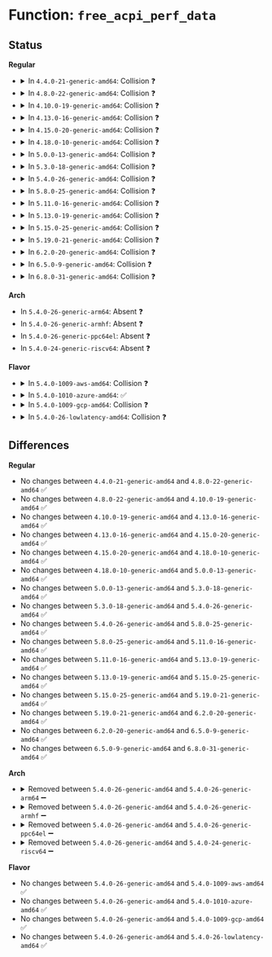 # Function: <code>free_acpi_perf_data</code>

## Status
<b>Regular</b>
<ul>
<li>
<details>
<summary>In <code>4.4.0-21-generic-amd64</code>: Collision ❓</summary>

```c
void free_acpi_perf_data()
```

```json
{
  "name": "free_acpi_perf_data",
  "collision_type": "Static-Static Collision",
  "inline_type": "No",
  "funcs": [
    {
      "addr": 18446744071586137376,
      "name": "free_acpi_perf_data",
      "external": false,
      "loc": "drivers/xen/xen-acpi-processor.c:459",
      "file": "drivers/xen/xen-acpi-processor.c",
      "inline": "seen, unknown",
      "caller_inline": [],
      "caller_func": [
        "drivers/xen/xen-acpi-processor.c:xen_acpi_processor_exit"
      ]
    },
    {
      "addr": 18446744071586143577,
      "name": "free_acpi_perf_data",
      "external": false,
      "loc": "drivers/cpufreq/acpi-cpufreq.c:521",
      "file": "drivers/cpufreq/acpi-cpufreq.c",
      "inline": "seen, unknown",
      "caller_inline": [],
      "caller_func": [
        "drivers/cpufreq/acpi-cpufreq.c:acpi_cpufreq_exit"
      ]
    }
  ],
  "symbols": [
    {
      "addr": 18446744071586137376,
      "name": "free_acpi_perf_data",
      "section": ".text",
      "bind": "STB_LOCAL",
      "size": 58
    },
    {
      "addr": 18446744071586143577,
      "name": "free_acpi_perf_data",
      "section": ".text",
      "bind": "STB_LOCAL",
      "size": 58
    }
  ]
}
```
</details>
</li>
<li>
<details>
<summary>In <code>4.8.0-22-generic-amd64</code>: Collision ❓</summary>

```c
void free_acpi_perf_data()
```

```json
{
  "name": "free_acpi_perf_data",
  "collision_type": "Static-Static Collision",
  "inline_type": "No",
  "funcs": [
    {
      "addr": 18446744071586551168,
      "name": "free_acpi_perf_data",
      "external": false,
      "loc": "drivers/xen/xen-acpi-processor.c:430",
      "file": "drivers/xen/xen-acpi-processor.c",
      "inline": "seen, unknown",
      "caller_inline": [],
      "caller_func": [
        "drivers/xen/xen-acpi-processor.c:xen_acpi_processor_exit"
      ]
    },
    {
      "addr": 18446744071586556439,
      "name": "free_acpi_perf_data",
      "external": false,
      "loc": "drivers/cpufreq/acpi-cpufreq.c:528",
      "file": "drivers/cpufreq/acpi-cpufreq.c",
      "inline": "seen, unknown",
      "caller_inline": [],
      "caller_func": [
        "drivers/cpufreq/acpi-cpufreq.c:acpi_cpufreq_exit"
      ]
    }
  ],
  "symbols": [
    {
      "addr": 18446744071586551168,
      "name": "free_acpi_perf_data",
      "section": ".text",
      "bind": "STB_LOCAL",
      "size": 63
    },
    {
      "addr": 18446744071586556439,
      "name": "free_acpi_perf_data",
      "section": ".text",
      "bind": "STB_LOCAL",
      "size": 63
    }
  ]
}
```
</details>
</li>
<li>
<details>
<summary>In <code>4.10.0-19-generic-amd64</code>: Collision ❓</summary>

```c
void free_acpi_perf_data()
```

```json
{
  "name": "free_acpi_perf_data",
  "collision_type": "Static-Static Collision",
  "inline_type": "No",
  "funcs": [
    {
      "addr": 18446744071586732782,
      "name": "free_acpi_perf_data",
      "external": false,
      "loc": "drivers/xen/xen-acpi-processor.c:430",
      "file": "drivers/xen/xen-acpi-processor.c",
      "inline": "seen, unknown",
      "caller_inline": [],
      "caller_func": [
        "drivers/xen/xen-acpi-processor.c:xen_acpi_processor_exit"
      ]
    },
    {
      "addr": 18446744071586737977,
      "name": "free_acpi_perf_data",
      "external": false,
      "loc": "drivers/cpufreq/acpi-cpufreq.c:531",
      "file": "drivers/cpufreq/acpi-cpufreq.c",
      "inline": "seen, unknown",
      "caller_inline": [],
      "caller_func": [
        "drivers/cpufreq/acpi-cpufreq.c:acpi_cpufreq_exit"
      ]
    }
  ],
  "symbols": [
    {
      "addr": 18446744071586732782,
      "name": "free_acpi_perf_data",
      "section": ".text",
      "bind": "STB_LOCAL",
      "size": 92
    },
    {
      "addr": 18446744071586737977,
      "name": "free_acpi_perf_data",
      "section": ".text",
      "bind": "STB_LOCAL",
      "size": 92
    }
  ]
}
```
</details>
</li>
<li>
<details>
<summary>In <code>4.13.0-16-generic-amd64</code>: Collision ❓</summary>

```c
void free_acpi_perf_data()
```

```json
{
  "name": "free_acpi_perf_data",
  "collision_type": "Static-Static Collision",
  "inline_type": "No",
  "funcs": [
    {
      "addr": 18446744071584514820,
      "name": "free_acpi_perf_data",
      "external": false,
      "loc": "drivers/xen/xen-acpi-processor.c:430",
      "file": "drivers/xen/xen-acpi-processor.c",
      "inline": "seen, unknown",
      "caller_inline": [],
      "caller_func": [
        "drivers/xen/xen-acpi-processor.c:xen_acpi_processor_exit"
      ]
    },
    {
      "addr": 18446744071586614633,
      "name": "free_acpi_perf_data",
      "external": false,
      "loc": "drivers/cpufreq/acpi-cpufreq.c:531",
      "file": "drivers/cpufreq/acpi-cpufreq.c",
      "inline": "seen, unknown",
      "caller_inline": [],
      "caller_func": [
        "drivers/cpufreq/acpi-cpufreq.c:acpi_cpufreq_exit"
      ]
    }
  ],
  "symbols": [
    {
      "addr": 18446744071584514820,
      "name": "free_acpi_perf_data",
      "section": ".text",
      "bind": "STB_LOCAL",
      "size": 91
    },
    {
      "addr": 18446744071586614633,
      "name": "free_acpi_perf_data",
      "section": ".text",
      "bind": "STB_LOCAL",
      "size": 91
    }
  ]
}
```
</details>
</li>
<li>
<details>
<summary>In <code>4.15.0-20-generic-amd64</code>: Collision ❓</summary>

```c
void free_acpi_perf_data()
```

```json
{
  "name": "free_acpi_perf_data",
  "collision_type": "Static-Static Collision",
  "inline_type": "No",
  "funcs": [
    {
      "addr": 18446744071584924852,
      "name": "free_acpi_perf_data",
      "external": false,
      "loc": "drivers/xen/xen-acpi-processor.c:430",
      "file": "drivers/xen/xen-acpi-processor.c",
      "inline": "seen, unknown",
      "caller_inline": [],
      "caller_func": [
        "drivers/xen/xen-acpi-processor.c:xen_acpi_processor_exit"
      ]
    },
    {
      "addr": 18446744071587097689,
      "name": "free_acpi_perf_data",
      "external": false,
      "loc": "drivers/cpufreq/acpi-cpufreq.c:531",
      "file": "drivers/cpufreq/acpi-cpufreq.c",
      "inline": "seen, unknown",
      "caller_inline": [],
      "caller_func": [
        "drivers/cpufreq/acpi-cpufreq.c:acpi_cpufreq_exit"
      ]
    }
  ],
  "symbols": [
    {
      "addr": 18446744071584924852,
      "name": "free_acpi_perf_data",
      "section": ".text",
      "bind": "STB_LOCAL",
      "size": 81
    },
    {
      "addr": 18446744071587097689,
      "name": "free_acpi_perf_data",
      "section": ".text",
      "bind": "STB_LOCAL",
      "size": 81
    }
  ]
}
```
</details>
</li>
<li>
<details>
<summary>In <code>4.18.0-10-generic-amd64</code>: Collision ❓</summary>

```c
void free_acpi_perf_data()
```

```json
{
  "name": "free_acpi_perf_data",
  "collision_type": "Static-Static Collision",
  "inline_type": "No",
  "funcs": [
    {
      "addr": 18446744071585154091,
      "name": "free_acpi_perf_data",
      "external": false,
      "loc": "drivers/xen/xen-acpi-processor.c:453",
      "file": "drivers/xen/xen-acpi-processor.c",
      "inline": "seen, unknown",
      "caller_inline": [],
      "caller_func": [
        "drivers/xen/xen-acpi-processor.c:xen_acpi_processor_exit",
        "drivers/xen/xen-acpi-processor.c:xen_acpi_processor_init"
      ]
    },
    {
      "addr": 18446744071587395660,
      "name": "free_acpi_perf_data",
      "external": false,
      "loc": "drivers/cpufreq/acpi-cpufreq.c:531",
      "file": "drivers/cpufreq/acpi-cpufreq.c",
      "inline": "seen, unknown",
      "caller_inline": [],
      "caller_func": [
        "drivers/cpufreq/acpi-cpufreq.c:acpi_cpufreq_exit",
        "drivers/cpufreq/acpi-cpufreq.c:acpi_cpufreq_init",
        "drivers/cpufreq/acpi-cpufreq.c:acpi_cpufreq_init"
      ]
    }
  ],
  "symbols": [
    {
      "addr": 18446744071585154091,
      "name": "free_acpi_perf_data",
      "section": ".text",
      "bind": "STB_LOCAL",
      "size": 81
    },
    {
      "addr": 18446744071587395660,
      "name": "free_acpi_perf_data",
      "section": ".text",
      "bind": "STB_LOCAL",
      "size": 81
    }
  ]
}
```
</details>
</li>
<li>
<details>
<summary>In <code>5.0.0-13-generic-amd64</code>: Collision ❓</summary>

```c
void free_acpi_perf_data()
```

```json
{
  "name": "free_acpi_perf_data",
  "collision_type": "Static-Static Collision",
  "inline_type": "No",
  "funcs": [
    {
      "addr": 18446744071585264907,
      "name": "free_acpi_perf_data",
      "external": false,
      "loc": "drivers/xen/xen-acpi-processor.c:459",
      "file": "drivers/xen/xen-acpi-processor.c",
      "inline": "seen, unknown",
      "caller_inline": [],
      "caller_func": [
        "drivers/xen/xen-acpi-processor.c:xen_acpi_processor_exit",
        "drivers/xen/xen-acpi-processor.c:xen_acpi_processor_init"
      ]
    },
    {
      "addr": 18446744071587575628,
      "name": "free_acpi_perf_data",
      "external": false,
      "loc": "drivers/cpufreq/acpi-cpufreq.c:536",
      "file": "drivers/cpufreq/acpi-cpufreq.c",
      "inline": "seen, unknown",
      "caller_inline": [],
      "caller_func": [
        "drivers/cpufreq/acpi-cpufreq.c:acpi_cpufreq_exit",
        "drivers/cpufreq/acpi-cpufreq.c:acpi_cpufreq_init",
        "drivers/cpufreq/acpi-cpufreq.c:acpi_cpufreq_init"
      ]
    }
  ],
  "symbols": [
    {
      "addr": 18446744071585264907,
      "name": "free_acpi_perf_data",
      "section": ".text",
      "bind": "STB_LOCAL",
      "size": 81
    },
    {
      "addr": 18446744071587575628,
      "name": "free_acpi_perf_data",
      "section": ".text",
      "bind": "STB_LOCAL",
      "size": 81
    }
  ]
}
```
</details>
</li>
<li>
<details>
<summary>In <code>5.3.0-18-generic-amd64</code>: Collision ❓</summary>

```c
void free_acpi_perf_data()
```

```json
{
  "name": "free_acpi_perf_data",
  "collision_type": "Static-Static Collision",
  "inline_type": "No",
  "funcs": [
    {
      "addr": 18446744071585475323,
      "name": "free_acpi_perf_data",
      "external": false,
      "loc": "drivers/xen/xen-acpi-processor.c:450",
      "file": "drivers/xen/xen-acpi-processor.c",
      "inline": "seen, unknown",
      "caller_inline": [],
      "caller_func": [
        "drivers/xen/xen-acpi-processor.c:xen_acpi_processor_exit",
        "drivers/xen/xen-acpi-processor.c:xen_acpi_processor_init"
      ]
    },
    {
      "addr": 18446744071587851539,
      "name": "free_acpi_perf_data",
      "external": false,
      "loc": "drivers/cpufreq/acpi-cpufreq.c:518",
      "file": "drivers/cpufreq/acpi-cpufreq.c",
      "inline": "seen, unknown",
      "caller_inline": [],
      "caller_func": [
        "drivers/cpufreq/acpi-cpufreq.c:acpi_cpufreq_exit",
        "drivers/cpufreq/acpi-cpufreq.c:acpi_cpufreq_init",
        "drivers/cpufreq/acpi-cpufreq.c:acpi_cpufreq_init"
      ]
    }
  ],
  "symbols": [
    {
      "addr": 18446744071585475323,
      "name": "free_acpi_perf_data",
      "section": ".text",
      "bind": "STB_LOCAL",
      "size": 87
    },
    {
      "addr": 18446744071587851539,
      "name": "free_acpi_perf_data",
      "section": ".text",
      "bind": "STB_LOCAL",
      "size": 87
    }
  ]
}
```
</details>
</li>
<li>
<details>
<summary>In <code>5.4.0-26-generic-amd64</code>: Collision ❓</summary>

```c
void free_acpi_perf_data()
```

```json
{
  "name": "free_acpi_perf_data",
  "collision_type": "Static-Static Collision",
  "inline_type": "No",
  "funcs": [
    {
      "addr": 18446744071585616027,
      "name": "free_acpi_perf_data",
      "external": false,
      "loc": "drivers/xen/xen-acpi-processor.c:450",
      "file": "drivers/xen/xen-acpi-processor.c",
      "inline": "seen, unknown",
      "caller_inline": [],
      "caller_func": [
        "drivers/xen/xen-acpi-processor.c:xen_acpi_processor_exit",
        "drivers/xen/xen-acpi-processor.c:xen_acpi_processor_init"
      ]
    },
    {
      "addr": 18446744071588056355,
      "name": "free_acpi_perf_data",
      "external": false,
      "loc": "drivers/cpufreq/acpi-cpufreq.c:518",
      "file": "drivers/cpufreq/acpi-cpufreq.c",
      "inline": "seen, unknown",
      "caller_inline": [],
      "caller_func": [
        "drivers/cpufreq/acpi-cpufreq.c:acpi_cpufreq_exit",
        "drivers/cpufreq/acpi-cpufreq.c:acpi_cpufreq_init",
        "drivers/cpufreq/acpi-cpufreq.c:acpi_cpufreq_init"
      ]
    }
  ],
  "symbols": [
    {
      "addr": 18446744071585616027,
      "name": "free_acpi_perf_data",
      "section": ".text",
      "bind": "STB_LOCAL",
      "size": 87
    },
    {
      "addr": 18446744071588056355,
      "name": "free_acpi_perf_data",
      "section": ".text",
      "bind": "STB_LOCAL",
      "size": 87
    }
  ]
}
```
</details>
</li>
<li>
<details>
<summary>In <code>5.8.0-25-generic-amd64</code>: Collision ❓</summary>

```c
void free_acpi_perf_data()
```

```json
{
  "name": "free_acpi_perf_data",
  "collision_type": "Static-Static Collision",
  "inline_type": "No",
  "funcs": [
    {
      "addr": 18446744071586339708,
      "name": "free_acpi_perf_data",
      "external": false,
      "loc": "drivers/xen/xen-acpi-processor.c:450",
      "file": "drivers/xen/xen-acpi-processor.c",
      "inline": "seen, unknown",
      "caller_inline": [],
      "caller_func": [
        "drivers/xen/xen-acpi-processor.c:xen_acpi_processor_exit",
        "drivers/xen/xen-acpi-processor.c:xen_acpi_processor_init"
      ]
    },
    {
      "addr": 18446744071588917136,
      "name": "free_acpi_perf_data",
      "external": false,
      "loc": "drivers/cpufreq/acpi-cpufreq.c:521",
      "file": "drivers/cpufreq/acpi-cpufreq.c",
      "inline": "seen, unknown",
      "caller_inline": [],
      "caller_func": [
        "drivers/cpufreq/acpi-cpufreq.c:acpi_cpufreq_exit",
        "drivers/cpufreq/acpi-cpufreq.c:acpi_cpufreq_init",
        "drivers/cpufreq/acpi-cpufreq.c:acpi_cpufreq_early_init"
      ]
    }
  ],
  "symbols": [
    {
      "addr": 18446744071586339708,
      "name": "free_acpi_perf_data",
      "section": ".text",
      "bind": "STB_LOCAL",
      "size": 87
    },
    {
      "addr": 18446744071588917136,
      "name": "free_acpi_perf_data",
      "section": ".text",
      "bind": "STB_LOCAL",
      "size": 87
    }
  ]
}
```
</details>
</li>
<li>
<details>
<summary>In <code>5.11.0-16-generic-amd64</code>: Collision ❓</summary>

```c
void free_acpi_perf_data()
```

```json
{
  "name": "free_acpi_perf_data",
  "collision_type": "Static-Static Collision",
  "inline_type": "No",
  "funcs": [
    {
      "addr": 18446744071591451865,
      "name": "free_acpi_perf_data",
      "external": false,
      "loc": "drivers/xen/xen-acpi-processor.c:450",
      "file": "drivers/xen/xen-acpi-processor.c",
      "inline": "seen, unknown",
      "caller_inline": [],
      "caller_func": [
        "drivers/xen/xen-acpi-processor.c:xen_acpi_processor_exit",
        "drivers/xen/xen-acpi-processor.c:xen_acpi_processor_init"
      ]
    },
    {
      "addr": 18446744071591598610,
      "name": "free_acpi_perf_data",
      "external": false,
      "loc": "drivers/cpufreq/acpi-cpufreq.c:522",
      "file": "drivers/cpufreq/acpi-cpufreq.c",
      "inline": "seen, unknown",
      "caller_inline": [],
      "caller_func": [
        "drivers/cpufreq/acpi-cpufreq.c:acpi_cpufreq_exit",
        "drivers/cpufreq/acpi-cpufreq.c:acpi_cpufreq_init",
        "drivers/cpufreq/acpi-cpufreq.c:acpi_cpufreq_early_init"
      ]
    }
  ],
  "symbols": [
    {
      "addr": 18446744071591451865,
      "name": "free_acpi_perf_data",
      "section": ".text",
      "bind": "STB_LOCAL",
      "size": 87
    },
    {
      "addr": 18446744071591598610,
      "name": "free_acpi_perf_data",
      "section": ".text",
      "bind": "STB_LOCAL",
      "size": 87
    }
  ]
}
```
</details>
</li>
<li>
<details>
<summary>In <code>5.13.0-19-generic-amd64</code>: Collision ❓</summary>

```c
void free_acpi_perf_data()
```

```json
{
  "name": "free_acpi_perf_data",
  "collision_type": "Static-Static Collision",
  "inline_type": "No",
  "funcs": [
    {
      "addr": 18446744071591393668,
      "name": "free_acpi_perf_data",
      "external": false,
      "loc": "drivers/xen/xen-acpi-processor.c:451",
      "file": "drivers/xen/xen-acpi-processor.c",
      "inline": "seen, unknown",
      "caller_inline": [],
      "caller_func": [
        "drivers/xen/xen-acpi-processor.c:xen_acpi_processor_exit",
        "drivers/xen/xen-acpi-processor.c:xen_acpi_processor_init"
      ]
    },
    {
      "addr": 18446744071591542246,
      "name": "free_acpi_perf_data",
      "external": false,
      "loc": "drivers/cpufreq/acpi-cpufreq.c:522",
      "file": "drivers/cpufreq/acpi-cpufreq.c",
      "inline": "seen, unknown",
      "caller_inline": [],
      "caller_func": [
        "drivers/cpufreq/acpi-cpufreq.c:acpi_cpufreq_exit",
        "drivers/cpufreq/acpi-cpufreq.c:acpi_cpufreq_init",
        "drivers/cpufreq/acpi-cpufreq.c:acpi_cpufreq_init"
      ]
    }
  ],
  "symbols": [
    {
      "addr": 18446744071591393668,
      "name": "free_acpi_perf_data",
      "section": ".text",
      "bind": "STB_LOCAL",
      "size": 80
    },
    {
      "addr": 18446744071591542246,
      "name": "free_acpi_perf_data",
      "section": ".text",
      "bind": "STB_LOCAL",
      "size": 80
    }
  ]
}
```
</details>
</li>
<li>
<details>
<summary>In <code>5.15.0-25-generic-amd64</code>: Collision ❓</summary>

```c
void free_acpi_perf_data()
```

```json
{
  "name": "free_acpi_perf_data",
  "collision_type": "Static-Static Collision",
  "inline_type": "No",
  "funcs": [
    {
      "addr": 18446744071592438349,
      "name": "free_acpi_perf_data",
      "external": false,
      "loc": "drivers/xen/xen-acpi-processor.c:451",
      "file": "drivers/xen/xen-acpi-processor.c",
      "inline": "seen, unknown",
      "caller_inline": [],
      "caller_func": [
        "drivers/xen/xen-acpi-processor.c:xen_acpi_processor_exit",
        "drivers/xen/xen-acpi-processor.c:xen_acpi_processor_init"
      ]
    },
    {
      "addr": 18446744071592657549,
      "name": "free_acpi_perf_data",
      "external": false,
      "loc": "drivers/cpufreq/acpi-cpufreq.c:522",
      "file": "drivers/cpufreq/acpi-cpufreq.c",
      "inline": "seen, unknown",
      "caller_inline": [],
      "caller_func": [
        "drivers/cpufreq/acpi-cpufreq.c:acpi_cpufreq_exit",
        "drivers/cpufreq/acpi-cpufreq.c:acpi_cpufreq_init",
        "drivers/cpufreq/acpi-cpufreq.c:acpi_cpufreq_init"
      ]
    }
  ],
  "symbols": [
    {
      "addr": 18446744071592438349,
      "name": "free_acpi_perf_data",
      "section": ".text",
      "bind": "STB_LOCAL",
      "size": 113
    },
    {
      "addr": 18446744071592657549,
      "name": "free_acpi_perf_data",
      "section": ".text",
      "bind": "STB_LOCAL",
      "size": 113
    }
  ]
}
```
</details>
</li>
<li>
<details>
<summary>In <code>5.19.0-21-generic-amd64</code>: Collision ❓</summary>

```c
void free_acpi_perf_data()
```

```json
{
  "name": "free_acpi_perf_data",
  "collision_type": "Static-Static Collision",
  "inline_type": "No",
  "funcs": [
    {
      "addr": 18446744071594306248,
      "name": "free_acpi_perf_data",
      "external": false,
      "loc": "drivers/xen/xen-acpi-processor.c:451",
      "file": "drivers/xen/xen-acpi-processor.c",
      "inline": "seen, unknown",
      "caller_inline": [],
      "caller_func": [
        "drivers/xen/xen-acpi-processor.c:xen_acpi_processor_exit",
        "drivers/xen/xen-acpi-processor.c:xen_acpi_processor_init"
      ]
    },
    {
      "addr": 18446744071594542398,
      "name": "free_acpi_perf_data",
      "external": false,
      "loc": "drivers/cpufreq/acpi-cpufreq.c:523",
      "file": "drivers/cpufreq/acpi-cpufreq.c",
      "inline": "seen, unknown",
      "caller_inline": [],
      "caller_func": [
        "drivers/cpufreq/acpi-cpufreq.c:acpi_cpufreq_exit",
        "drivers/cpufreq/acpi-cpufreq.c:acpi_cpufreq_init",
        "drivers/cpufreq/acpi-cpufreq.c:acpi_cpufreq_init"
      ]
    }
  ],
  "symbols": [
    {
      "addr": 18446744071594306248,
      "name": "free_acpi_perf_data",
      "section": ".text",
      "bind": "STB_LOCAL",
      "size": 123
    },
    {
      "addr": 18446744071594542398,
      "name": "free_acpi_perf_data",
      "section": ".text",
      "bind": "STB_LOCAL",
      "size": 119
    }
  ]
}
```
</details>
</li>
<li>
<details>
<summary>In <code>6.2.0-20-generic-amd64</code>: Collision ❓</summary>

```c
void free_acpi_perf_data()
```

```json
{
  "name": "free_acpi_perf_data",
  "collision_type": "Static-Static Collision",
  "inline_type": "No",
  "funcs": [
    {
      "addr": 18446744071589537792,
      "name": "free_acpi_perf_data",
      "external": false,
      "loc": "drivers/xen/xen-acpi-processor.c:451",
      "file": "drivers/xen/xen-acpi-processor.c",
      "inline": "seen, unknown",
      "caller_inline": [],
      "caller_func": [
        "drivers/xen/xen-acpi-processor.c:xen_acpi_processor_exit",
        "drivers/xen/xen-acpi-processor.c:xen_acpi_processor_init"
      ]
    },
    {
      "addr": 18446744071592700080,
      "name": "free_acpi_perf_data",
      "external": false,
      "loc": "drivers/cpufreq/acpi-cpufreq.c:528",
      "file": "drivers/cpufreq/acpi-cpufreq.c",
      "inline": "seen, unknown",
      "caller_inline": [],
      "caller_func": [
        "drivers/cpufreq/acpi-cpufreq.c:acpi_cpufreq_exit",
        "drivers/cpufreq/acpi-cpufreq.c:acpi_cpufreq_init",
        "drivers/cpufreq/acpi-cpufreq.c:acpi_cpufreq_early_init"
      ]
    }
  ],
  "symbols": [
    {
      "addr": 18446744071589537792,
      "name": "free_acpi_perf_data",
      "section": ".text",
      "bind": "STB_LOCAL",
      "size": 138
    },
    {
      "addr": 18446744071592700080,
      "name": "free_acpi_perf_data",
      "section": ".text",
      "bind": "STB_LOCAL",
      "size": 134
    }
  ]
}
```
</details>
</li>
<li>
<details>
<summary>In <code>6.5.0-9-generic-amd64</code>: Collision ❓</summary>

```c
void free_acpi_perf_data()
```

```json
{
  "name": "free_acpi_perf_data",
  "collision_type": "Static-Static Collision",
  "inline_type": "No",
  "funcs": [
    {
      "addr": 18446744071589839200,
      "name": "free_acpi_perf_data",
      "external": false,
      "loc": "drivers/xen/xen-acpi-processor.c:451",
      "file": "drivers/xen/xen-acpi-processor.c",
      "inline": "seen, unknown",
      "caller_inline": [],
      "caller_func": [
        "drivers/xen/xen-acpi-processor.c:xen_acpi_processor_exit",
        "drivers/xen/xen-acpi-processor.c:xen_acpi_processor_init"
      ]
    },
    {
      "addr": 18446744071593131008,
      "name": "free_acpi_perf_data",
      "external": false,
      "loc": "drivers/cpufreq/acpi-cpufreq.c:529",
      "file": "drivers/cpufreq/acpi-cpufreq.c",
      "inline": "seen, unknown",
      "caller_inline": [],
      "caller_func": [
        "drivers/cpufreq/acpi-cpufreq.c:acpi_cpufreq_remove",
        "drivers/cpufreq/acpi-cpufreq.c:acpi_cpufreq_probe",
        "drivers/cpufreq/acpi-cpufreq.c:acpi_cpufreq_early_init"
      ]
    }
  ],
  "symbols": [
    {
      "addr": 18446744071589839200,
      "name": "free_acpi_perf_data",
      "section": ".text",
      "bind": "STB_LOCAL",
      "size": 138
    },
    {
      "addr": 18446744071593131008,
      "name": "free_acpi_perf_data",
      "section": ".text",
      "bind": "STB_LOCAL",
      "size": 134
    }
  ]
}
```
</details>
</li>
<li>
<details>
<summary>In <code>6.8.0-31-generic-amd64</code>: Collision ❓</summary>

```c
void free_acpi_perf_data()
```

```json
{
  "name": "free_acpi_perf_data",
  "collision_type": "Static-Static Collision",
  "inline_type": "No",
  "funcs": [
    {
      "addr": 18446744071590176272,
      "name": "free_acpi_perf_data",
      "external": false,
      "loc": "drivers/xen/xen-acpi-processor.c:451",
      "file": "drivers/xen/xen-acpi-processor.c",
      "inline": "seen, unknown",
      "caller_inline": [],
      "caller_func": [
        "drivers/xen/xen-acpi-processor.c:xen_acpi_processor_exit",
        "drivers/xen/xen-acpi-processor.c:xen_acpi_processor_init"
      ]
    },
    {
      "addr": 18446744071593883744,
      "name": "free_acpi_perf_data",
      "external": false,
      "loc": "drivers/cpufreq/acpi-cpufreq.c:529",
      "file": "drivers/cpufreq/acpi-cpufreq.c",
      "inline": "seen, unknown",
      "caller_inline": [],
      "caller_func": [
        "drivers/cpufreq/acpi-cpufreq.c:acpi_cpufreq_remove",
        "drivers/cpufreq/acpi-cpufreq.c:acpi_cpufreq_probe",
        "drivers/cpufreq/acpi-cpufreq.c:acpi_cpufreq_early_init"
      ]
    }
  ],
  "symbols": [
    {
      "addr": 18446744071590176272,
      "name": "free_acpi_perf_data",
      "section": ".text",
      "bind": "STB_LOCAL",
      "size": 138
    },
    {
      "addr": 18446744071593883744,
      "name": "free_acpi_perf_data",
      "section": ".text",
      "bind": "STB_LOCAL",
      "size": 134
    }
  ]
}
```
</details>
</li>
</ul>
<b>Arch</b>
<ul>
<li>
In <code>5.4.0-26-generic-arm64</code>: Absent ❓
</li>
<li>
In <code>5.4.0-26-generic-armhf</code>: Absent ❓
</li>
<li>
In <code>5.4.0-26-generic-ppc64el</code>: Absent ❓
</li>
<li>
In <code>5.4.0-24-generic-riscv64</code>: Absent ❓
</li>
</ul>
<b>Flavor</b>
<ul>
<li>
<details>
<summary>In <code>5.4.0-1009-aws-amd64</code>: Collision ❓</summary>

```c
void free_acpi_perf_data()
```

```json
{
  "name": "free_acpi_perf_data",
  "collision_type": "Static-Static Collision",
  "inline_type": "No",
  "funcs": [
    {
      "addr": 18446744071585377675,
      "name": "free_acpi_perf_data",
      "external": false,
      "loc": "drivers/xen/xen-acpi-processor.c:450",
      "file": "drivers/xen/xen-acpi-processor.c",
      "inline": "seen, unknown",
      "caller_inline": [],
      "caller_func": [
        "drivers/xen/xen-acpi-processor.c:xen_acpi_processor_exit",
        "drivers/xen/xen-acpi-processor.c:xen_acpi_processor_init"
      ]
    },
    {
      "addr": 18446744071587681347,
      "name": "free_acpi_perf_data",
      "external": false,
      "loc": "drivers/cpufreq/acpi-cpufreq.c:518",
      "file": "drivers/cpufreq/acpi-cpufreq.c",
      "inline": "seen, unknown",
      "caller_inline": [],
      "caller_func": [
        "drivers/cpufreq/acpi-cpufreq.c:acpi_cpufreq_exit",
        "drivers/cpufreq/acpi-cpufreq.c:acpi_cpufreq_init",
        "drivers/cpufreq/acpi-cpufreq.c:acpi_cpufreq_init"
      ]
    }
  ],
  "symbols": [
    {
      "addr": 18446744071585377675,
      "name": "free_acpi_perf_data",
      "section": ".text",
      "bind": "STB_LOCAL",
      "size": 87
    },
    {
      "addr": 18446744071587681347,
      "name": "free_acpi_perf_data",
      "section": ".text",
      "bind": "STB_LOCAL",
      "size": 87
    }
  ]
}
```
</details>
</li>
<li>
<details>
<summary>In <code>5.4.0-1010-azure-amd64</code>: ✅</summary>

```c
void free_acpi_perf_data()
```

```json
{
  "name": "free_acpi_perf_data",
  "collision_type": "Unique Static",
  "inline_type": "No",
  "funcs": [
    {
      "addr": 18446744071587455427,
      "name": "free_acpi_perf_data",
      "external": false,
      "loc": "drivers/cpufreq/acpi-cpufreq.c:518",
      "file": "drivers/cpufreq/acpi-cpufreq.c",
      "inline": "seen, unknown",
      "caller_inline": [],
      "caller_func": [
        "drivers/cpufreq/acpi-cpufreq.c:acpi_cpufreq_exit",
        "drivers/cpufreq/acpi-cpufreq.c:acpi_cpufreq_init",
        "drivers/cpufreq/acpi-cpufreq.c:acpi_cpufreq_init"
      ]
    }
  ],
  "symbols": [
    {
      "addr": 18446744071587455427,
      "name": "free_acpi_perf_data",
      "section": ".text",
      "bind": "STB_LOCAL",
      "size": 87
    }
  ]
}
```
</details>
</li>
<li>
<details>
<summary>In <code>5.4.0-1009-gcp-amd64</code>: Collision ❓</summary>

```c
void free_acpi_perf_data()
```

```json
{
  "name": "free_acpi_perf_data",
  "collision_type": "Static-Static Collision",
  "inline_type": "No",
  "funcs": [
    {
      "addr": 18446744071585566427,
      "name": "free_acpi_perf_data",
      "external": false,
      "loc": "drivers/xen/xen-acpi-processor.c:450",
      "file": "drivers/xen/xen-acpi-processor.c",
      "inline": "seen, unknown",
      "caller_inline": [],
      "caller_func": [
        "drivers/xen/xen-acpi-processor.c:xen_acpi_processor_exit",
        "drivers/xen/xen-acpi-processor.c:xen_acpi_processor_init"
      ]
    },
    {
      "addr": 18446744071588012499,
      "name": "free_acpi_perf_data",
      "external": false,
      "loc": "drivers/cpufreq/acpi-cpufreq.c:518",
      "file": "drivers/cpufreq/acpi-cpufreq.c",
      "inline": "seen, unknown",
      "caller_inline": [],
      "caller_func": [
        "drivers/cpufreq/acpi-cpufreq.c:acpi_cpufreq_exit",
        "drivers/cpufreq/acpi-cpufreq.c:acpi_cpufreq_init",
        "drivers/cpufreq/acpi-cpufreq.c:acpi_cpufreq_init"
      ]
    }
  ],
  "symbols": [
    {
      "addr": 18446744071585566427,
      "name": "free_acpi_perf_data",
      "section": ".text",
      "bind": "STB_LOCAL",
      "size": 87
    },
    {
      "addr": 18446744071588012499,
      "name": "free_acpi_perf_data",
      "section": ".text",
      "bind": "STB_LOCAL",
      "size": 87
    }
  ]
}
```
</details>
</li>
<li>
<details>
<summary>In <code>5.4.0-26-lowlatency-amd64</code>: Collision ❓</summary>

```c
void free_acpi_perf_data()
```

```json
{
  "name": "free_acpi_perf_data",
  "collision_type": "Static-Static Collision",
  "inline_type": "No",
  "funcs": [
    {
      "addr": 18446744071585674395,
      "name": "free_acpi_perf_data",
      "external": false,
      "loc": "drivers/xen/xen-acpi-processor.c:450",
      "file": "drivers/xen/xen-acpi-processor.c",
      "inline": "seen, unknown",
      "caller_inline": [],
      "caller_func": [
        "drivers/xen/xen-acpi-processor.c:xen_acpi_processor_exit",
        "drivers/xen/xen-acpi-processor.c:xen_acpi_processor_init"
      ]
    },
    {
      "addr": 18446744071588127971,
      "name": "free_acpi_perf_data",
      "external": false,
      "loc": "drivers/cpufreq/acpi-cpufreq.c:518",
      "file": "drivers/cpufreq/acpi-cpufreq.c",
      "inline": "seen, unknown",
      "caller_inline": [],
      "caller_func": [
        "drivers/cpufreq/acpi-cpufreq.c:acpi_cpufreq_exit",
        "drivers/cpufreq/acpi-cpufreq.c:acpi_cpufreq_init",
        "drivers/cpufreq/acpi-cpufreq.c:acpi_cpufreq_init"
      ]
    }
  ],
  "symbols": [
    {
      "addr": 18446744071585674395,
      "name": "free_acpi_perf_data",
      "section": ".text",
      "bind": "STB_LOCAL",
      "size": 87
    },
    {
      "addr": 18446744071588127971,
      "name": "free_acpi_perf_data",
      "section": ".text",
      "bind": "STB_LOCAL",
      "size": 87
    }
  ]
}
```
</details>
</li>
</ul>

## Differences
<b>Regular</b>
<ul>
<li>
No changes between <code>4.4.0-21-generic-amd64</code> and <code>4.8.0-22-generic-amd64</code> ✅
</li>
<li>
No changes between <code>4.8.0-22-generic-amd64</code> and <code>4.10.0-19-generic-amd64</code> ✅
</li>
<li>
No changes between <code>4.10.0-19-generic-amd64</code> and <code>4.13.0-16-generic-amd64</code> ✅
</li>
<li>
No changes between <code>4.13.0-16-generic-amd64</code> and <code>4.15.0-20-generic-amd64</code> ✅
</li>
<li>
No changes between <code>4.15.0-20-generic-amd64</code> and <code>4.18.0-10-generic-amd64</code> ✅
</li>
<li>
No changes between <code>4.18.0-10-generic-amd64</code> and <code>5.0.0-13-generic-amd64</code> ✅
</li>
<li>
No changes between <code>5.0.0-13-generic-amd64</code> and <code>5.3.0-18-generic-amd64</code> ✅
</li>
<li>
No changes between <code>5.3.0-18-generic-amd64</code> and <code>5.4.0-26-generic-amd64</code> ✅
</li>
<li>
No changes between <code>5.4.0-26-generic-amd64</code> and <code>5.8.0-25-generic-amd64</code> ✅
</li>
<li>
No changes between <code>5.8.0-25-generic-amd64</code> and <code>5.11.0-16-generic-amd64</code> ✅
</li>
<li>
No changes between <code>5.11.0-16-generic-amd64</code> and <code>5.13.0-19-generic-amd64</code> ✅
</li>
<li>
No changes between <code>5.13.0-19-generic-amd64</code> and <code>5.15.0-25-generic-amd64</code> ✅
</li>
<li>
No changes between <code>5.15.0-25-generic-amd64</code> and <code>5.19.0-21-generic-amd64</code> ✅
</li>
<li>
No changes between <code>5.19.0-21-generic-amd64</code> and <code>6.2.0-20-generic-amd64</code> ✅
</li>
<li>
No changes between <code>6.2.0-20-generic-amd64</code> and <code>6.5.0-9-generic-amd64</code> ✅
</li>
<li>
No changes between <code>6.5.0-9-generic-amd64</code> and <code>6.8.0-31-generic-amd64</code> ✅
</li>
</ul>
<b>Arch</b>
<ul>
<li>
<details>
<summary>Removed between <code>5.4.0-26-generic-amd64</code> and <code>5.4.0-26-generic-arm64</code> ➖</summary>

```c
void free_acpi_perf_data()
```
</details>
</li>
<li>
<details>
<summary>Removed between <code>5.4.0-26-generic-amd64</code> and <code>5.4.0-26-generic-armhf</code> ➖</summary>

```c
void free_acpi_perf_data()
```
</details>
</li>
<li>
<details>
<summary>Removed between <code>5.4.0-26-generic-amd64</code> and <code>5.4.0-26-generic-ppc64el</code> ➖</summary>

```c
void free_acpi_perf_data()
```
</details>
</li>
<li>
<details>
<summary>Removed between <code>5.4.0-26-generic-amd64</code> and <code>5.4.0-24-generic-riscv64</code> ➖</summary>

```c
void free_acpi_perf_data()
```
</details>
</li>
</ul>
<b>Flavor</b>
<ul>
<li>
No changes between <code>5.4.0-26-generic-amd64</code> and <code>5.4.0-1009-aws-amd64</code> ✅
</li>
<li>
No changes between <code>5.4.0-26-generic-amd64</code> and <code>5.4.0-1010-azure-amd64</code> ✅
</li>
<li>
No changes between <code>5.4.0-26-generic-amd64</code> and <code>5.4.0-1009-gcp-amd64</code> ✅
</li>
<li>
No changes between <code>5.4.0-26-generic-amd64</code> and <code>5.4.0-26-lowlatency-amd64</code> ✅
</li>
</ul>
